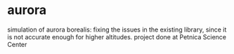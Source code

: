 # aurora
simulation of aurora borealis: fixing the issues in the existing library, since it is not accurate enough for higher altitudes. project done at Petnica Science Center
